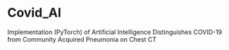 # Covid_AI
Implementation (PyTorch) of Artificial Intelligence Distinguishes COVID-19 from Community Acquired Pneumonia on Chest CT 
